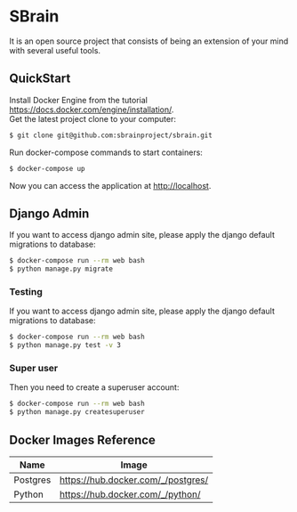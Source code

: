 # SBrain
It is an open source project that consists of being an extension of your mind with several useful tools.

## QuickStart
Install Docker Engine from the tutorial <https://docs.docker.com/engine/installation/>.</br>
Get the latest project clone to your computer:

```bash
$ git clone git@github.com:sbrainproject/sbrain.git
```

Run docker-compose commands to start containers:
```bash
$ docker-compose up
```

Now you can access the application at <http://localhost>.</br>
## Django Admin
If you want to access django admin site, please apply the django default migrations to database:
```bash
$ docker-compose run --rm web bash
$ python manage.py migrate
```

### Testing
If you want to access django admin site, please apply the django default migrations to database:
```bash
$ docker-compose run --rm web bash
$ python manage.py test -v 3
```

### Super user
Then you need to create a superuser account:
```bash
$ docker-compose run --rm web bash
$ python manage.py createsuperuser
```

## Docker Images Reference

| Name     | Image                                  |
| -------- | -------------------------------------- |
| Postgres | <https://hub.docker.com/_/postgres/>   |
| Python   | <https://hub.docker.com/_/python/>     |

